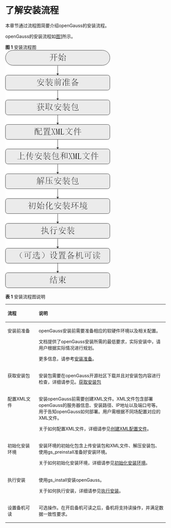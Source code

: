 # 了解安装流程<a name="ZH-CN_TOPIC_0270171691"></a>

本章节通过流程图简要介绍openGauss的安装流程。

openGauss的安装流程如[图1](#zh-cn_topic_0249784563_fig18264185162412)所示。

**图 1**  安装流程图<a name="zh-cn_topic_0249784563_fig18264185162412"></a>  
![](figures/安装流程图.png "安装流程图")

**表 1**  安装流程图说明

<a name="zh-cn_topic_0249784563_zh-cn_topic_0241802562_table4134822101416"></a>
<table><thead align="left"><tr id="zh-cn_topic_0249784563_zh-cn_topic_0241802562_row16134722161419"><th class="cellrowborder" valign="top" width="19.439999999999998%" id="mcps1.2.3.1.1"><p id="zh-cn_topic_0249784563_zh-cn_topic_0241802562_p61348222141"><a name="zh-cn_topic_0249784563_zh-cn_topic_0241802562_p61348222141"></a><a name="zh-cn_topic_0249784563_zh-cn_topic_0241802562_p61348222141"></a>流程</p>
</th>
<th class="cellrowborder" valign="top" width="80.56%" id="mcps1.2.3.1.2"><p id="zh-cn_topic_0249784563_zh-cn_topic_0241802562_p1513482213147"><a name="zh-cn_topic_0249784563_zh-cn_topic_0241802562_p1513482213147"></a><a name="zh-cn_topic_0249784563_zh-cn_topic_0241802562_p1513482213147"></a>说明</p>
</th>
</tr>
</thead>
<tbody><tr id="zh-cn_topic_0249784563_zh-cn_topic_0241802562_row1528811611512"><td class="cellrowborder" valign="top" width="19.439999999999998%" headers="mcps1.2.3.1.1 "><p id="zh-cn_topic_0249784563_zh-cn_topic_0241802562_p192890621511"><a name="zh-cn_topic_0249784563_zh-cn_topic_0241802562_p192890621511"></a><a name="zh-cn_topic_0249784563_zh-cn_topic_0241802562_p192890621511"></a>安装前准备</p>
</td>
<td class="cellrowborder" valign="top" width="80.56%" headers="mcps1.2.3.1.2 "><p id="zh-cn_topic_0249784563_zh-cn_topic_0241802562_p18521261776"><a name="zh-cn_topic_0249784563_zh-cn_topic_0241802562_p18521261776"></a><a name="zh-cn_topic_0249784563_zh-cn_topic_0241802562_p18521261776"></a><span id="zh-cn_topic_0249784563_text9621733114011"><a name="zh-cn_topic_0249784563_text9621733114011"></a><a name="zh-cn_topic_0249784563_text9621733114011"></a>openGauss</span>安装前需要准备相应的软硬件环境以及相关配置。</p>
<p id="zh-cn_topic_0249784563_zh-cn_topic_0241802562_p81361743175813"><a name="zh-cn_topic_0249784563_zh-cn_topic_0241802562_p81361743175813"></a><a name="zh-cn_topic_0249784563_zh-cn_topic_0241802562_p81361743175813"></a>文档提供了<span id="zh-cn_topic_0249784563_text1618917121917"><a name="zh-cn_topic_0249784563_text1618917121917"></a><a name="zh-cn_topic_0249784563_text1618917121917"></a>openGauss</span>安装所需的最低要求，实际安装中，请用户根据实际情况进行规划。</p>
<p id="zh-cn_topic_0249784563_p1855332310214"><a name="zh-cn_topic_0249784563_p1855332310214"></a><a name="zh-cn_topic_0249784563_p1855332310214"></a>更多信息，请参考<a href="安装准备.md#ZH-CN_TOPIC_0270171690">安装准备</a>。</p>
</td>
</tr>
<tr id="zh-cn_topic_0249784563_zh-cn_topic_0241802562_row12410032134912"><td class="cellrowborder" valign="top" width="19.439999999999998%" headers="mcps1.2.3.1.1 "><p id="zh-cn_topic_0249784563_zh-cn_topic_0241802562_p1550017555103"><a name="zh-cn_topic_0249784563_zh-cn_topic_0241802562_p1550017555103"></a><a name="zh-cn_topic_0249784563_zh-cn_topic_0241802562_p1550017555103"></a>获取安装包</p>
</td>
<td class="cellrowborder" valign="top" width="80.56%" headers="mcps1.2.3.1.2 "><p id="zh-cn_topic_0249784563_zh-cn_topic_0241802562_p65001355141017"><a name="zh-cn_topic_0249784563_zh-cn_topic_0241802562_p65001355141017"></a><a name="zh-cn_topic_0249784563_zh-cn_topic_0241802562_p65001355141017"></a>安装包需要在openGauss开源社区下载并且对安装包内容进行检查，详细请参见。<a href="获取安装包.md#ZH-CN_TOPIC_0270171692">获取安装包</a></p>
</td>
</tr>
<tr id="zh-cn_topic_0249784563_zh-cn_topic_0241802562_row163283014916"><td class="cellrowborder" valign="top" width="19.439999999999998%" headers="mcps1.2.3.1.1 "><p id="zh-cn_topic_0249784563_zh-cn_topic_0241802562_p2500145511012"><a name="zh-cn_topic_0249784563_zh-cn_topic_0241802562_p2500145511012"></a><a name="zh-cn_topic_0249784563_zh-cn_topic_0241802562_p2500145511012"></a>配置XML文件</p>
</td>
<td class="cellrowborder" valign="top" width="80.56%" headers="mcps1.2.3.1.2 "><p id="zh-cn_topic_0249784563_p137904334"><a name="zh-cn_topic_0249784563_p137904334"></a><a name="zh-cn_topic_0249784563_p137904334"></a>安装openGauss前需要创建XML文件。XML文件包含部署openGauss的服务器信息、安装路径、IP地址以及端口号等。用于告知openGauss如何部署。用户需根据不同场配置对应的XML文件。</p>
<p id="zh-cn_topic_0249784563_zh-cn_topic_0241802562_p12584185173313"><a name="zh-cn_topic_0249784563_zh-cn_topic_0241802562_p12584185173313"></a><a name="zh-cn_topic_0249784563_zh-cn_topic_0241802562_p12584185173313"></a>关于如何配置XML文件，详细请参见<a href="创建XML配置文件.md#ZH-CN_TOPIC_0270171699">创建XML配置文件</a>。</p>
</td>
</tr>
<tr id="zh-cn_topic_0249784563_zh-cn_topic_0241802562_row670315277496"><td class="cellrowborder" valign="top" width="19.439999999999998%" headers="mcps1.2.3.1.1 "><p id="zh-cn_topic_0249784563_zh-cn_topic_0241802562_p11500125541018"><a name="zh-cn_topic_0249784563_zh-cn_topic_0241802562_p11500125541018"></a><a name="zh-cn_topic_0249784563_zh-cn_topic_0241802562_p11500125541018"></a>初始化安装环境</p>
</td>
<td class="cellrowborder" valign="top" width="80.56%" headers="mcps1.2.3.1.2 "><p id="zh-cn_topic_0249784563_zh-cn_topic_0241802562_p050165514102"><a name="zh-cn_topic_0249784563_zh-cn_topic_0241802562_p050165514102"></a><a name="zh-cn_topic_0249784563_zh-cn_topic_0241802562_p050165514102"></a>安装环境的初始化包含上传安装包和XML文件、解压安装包、使用gs_preinstall准备好安装环境。</p>
<p id="zh-cn_topic_0249784563_zh-cn_topic_0241802562_p105401311419"><a name="zh-cn_topic_0249784563_zh-cn_topic_0241802562_p105401311419"></a><a name="zh-cn_topic_0249784563_zh-cn_topic_0241802562_p105401311419"></a>关于如何初始化安装环境，详细请参见<a href="初始化安装环境.md#ZH-CN_TOPIC_0270171704">初始化安装环境</a>。</p>
</td>
</tr>
<tr id="zh-cn_topic_0249784563_zh-cn_topic_0241802562_row143781321144912"><td class="cellrowborder" valign="top" width="19.439999999999998%" headers="mcps1.2.3.1.1 "><p id="zh-cn_topic_0249784563_zh-cn_topic_0241802562_p144519015193"><a name="zh-cn_topic_0249784563_zh-cn_topic_0241802562_p144519015193"></a><a name="zh-cn_topic_0249784563_zh-cn_topic_0241802562_p144519015193"></a>执行安装</p>
</td>
<td class="cellrowborder" valign="top" width="80.56%" headers="mcps1.2.3.1.2 "><p id="zh-cn_topic_0249784563_zh-cn_topic_0241802562_p64458013199"><a name="zh-cn_topic_0249784563_zh-cn_topic_0241802562_p64458013199"></a><a name="zh-cn_topic_0249784563_zh-cn_topic_0241802562_p64458013199"></a>使用gs_install安装openGauss。</p>
<p id="zh-cn_topic_0249784563_zh-cn_topic_0241802562_p1276795720412"><a name="zh-cn_topic_0249784563_zh-cn_topic_0241802562_p1276795720412"></a><a name="zh-cn_topic_0249784563_zh-cn_topic_0241802562_p1276795720412"></a>关于如何执行安装，详细请参见<a href="执行安装.md#ZH-CN_TOPIC_0270171708">执行安装</a>。</p>
</td>
</tr>
<tr id="zh-cn_topic_0249784563_row895121316211"><td class="cellrowborder" valign="top" width="19.439999999999998%" headers="mcps1.2.3.1.1 "><p id="zh-cn_topic_0249784563_p20952181342111"><a name="zh-cn_topic_0249784563_p20952181342111"></a><a name="zh-cn_topic_0249784563_p20952181342111"></a>设置备机可读</p>
</td>
<td class="cellrowborder" valign="top" width="80.56%" headers="mcps1.2.3.1.2 "><p id="zh-cn_topic_0249784563_p4952013202112"><a name="zh-cn_topic_0249784563_p4952013202112"></a><a name="zh-cn_topic_0249784563_p4952013202112"></a>可选操作。在开启备机可读之后，备机将支持读操作，并满足数据一致性要求。</p>
</td>
</tr>
</tbody>
</table>

